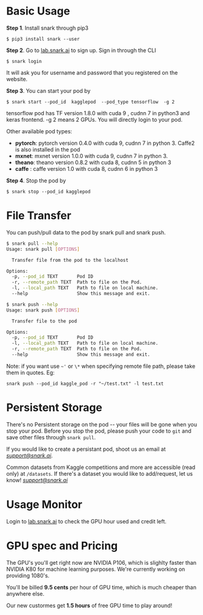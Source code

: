 # Basic Usage
**Step 1**. Install snark through pip3
```
$ pip3 install snark --user
```

**Step 2**. Go to [lab.snark.ai](https://lab.snark.ai) to sign up. Sign in through the CLI
```
$ snark login
```
It will ask you for username and password that you registered on the website.

**Step 3**. You can start your pod by 
```
$ snark start --pod_id  kagglepod  --pod_type tensorflow  -g 2
```
tensorflow pod has TF version 1.8.0 with cuda 9 , cudnn 7 in python3 and keras frontend. -g 2 means 2 GPUs.  You will directly login to your pod.

Other available pod types: 
 - **pytorch**: pytorch version 0.4.0 with cuda 9, cudnn 7 in python 3. Caffe2 is also installed in the pod
 - **mxnet**: mxnet version 1.0.0 with cuda 9, cudnn 7 in python 3.
 - **theano**: theano version 0.8.2 with cuda 8, cudnn 5 in python 3
 - **caffe** : caffe version 1.0 with cuda 8, cudnn 6 in python 3

**Step 4**. Stop the pod by
```
$ snark stop --pod_id kagglepod
```

# File Transfer
You can push/pull data to the pod by snark pull and snark push. 
```bash
$ snark pull --help
Usage: snark pull [OPTIONS]

  Transfer file from the pod to the localhost

Options:
  -p, --pod_id TEXT       Pod ID
  -r, --remote_path TEXT  Path to file on the Pod.
  -l, --local_path TEXT   Path to file on local machine.
  --help                  Show this message and exit.
```


```bash
$ snark push --help
Usage: snark push [OPTIONS]

  Transfer file to the pod

Options:
  -p, --pod_id TEXT       Pod ID
  -l, --local_path TEXT   Path to file on local machine.
  -r, --remote_path TEXT  Path to file on the Pod.
  --help                  Show this message and exit.
```
Note: if you want use `~'` or `\*` when specifying remote file path, please take them in quotes. Eg:
```
snark push --pod_id kaggle_pod -r "~/test.txt" -l test.txt
```

# Persistent Storage
There's no Persistent storage on the pod -- your files will be gone when you stop your pod. Before you stop the pod, please push your code to `git` and save other files through `snark pull`. 

If you would like to create a persistant pod, shoot us an email at *support@snark.ai*. 

Common datasets from Kaggle competitions and more are accessible (read only) at `/datasets`. If there's a dataset you would like to add/request, let us know! *support@snark.ai*

# Usage Monitor
Login to [lab.snark.ai](https://lab.snark.ai) to check the GPU hour used and credit left.

# GPU spec and Pricing 
The GPU's you'll get right now are NVIDIA P106, which is slighlty faster than NVIDIA K80 for machine learning purposes. We're currently working on providing 1080's.

You'll be billed **9.5 cents** per hour of GPU time, which is much cheaper than anywhere else.

Our new custormes get **1.5 hours** of free GPU time to play around!
